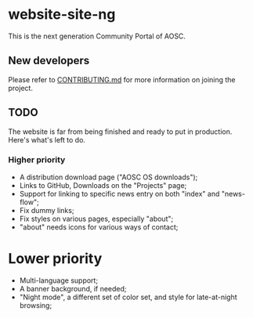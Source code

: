 # website-site-ng

This is the next generation Community Portal of AOSC.

## New developers

Please refer to [CONTRIBUTING.md](CONTRIBUTING.md) for more information
on joining the project.

## TODO

The website is far from being finished and ready to put in production. Here's
what's left to do.

### Higher priority

- A distribution download page ("AOSC OS downloads");
- Links to GitHub, Downloads on the "Projects" page;
- Support for linking to specific news entry on both "index" and "news-flow";
- Fix dummy links;
- Fix styles on various pages, especially "about";
- "about" needs icons for various ways of contact;

# Lower priority

- Multi-language support;
- A banner background, if needed;
- "Night mode", a different set of color set, and style for late-at-night browsing;

